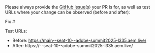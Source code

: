 Please always provide the [GitHub issue(s)](../issues) your PR is for, as well as test URLs where your change can be observed (before and after):

Fix #<gh-issue-id>

Test URLs:
- Before: https://main--seat-10--adobe-summit2025-l335.aem.live/
- After: https://<branch>--seat-10--adobe-summit2025-l335.aem.live/
